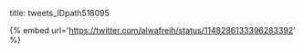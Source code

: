 title: tweets_IDpath518095

{% embed url='https://twitter.com/alwafreih/status/1148286133396283392' %}
